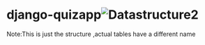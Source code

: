 # django-quizapp![Datastructure2](https://user-images.githubusercontent.com/64307639/109686988-d1d43680-7ba8-11eb-8fe4-735b61bf6407.png)


Note:This is just the structure ,actual tables have a different name
